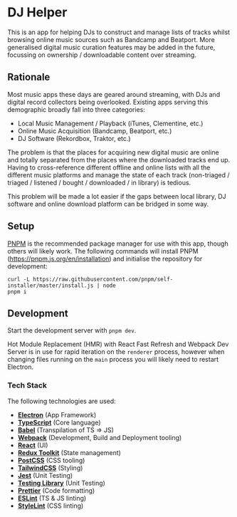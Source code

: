# DJ Helper

This is an app for helping DJs to construct and manage lists of tracks whilst browsing online music sources such as Bandcamp and Beatport. More generalised digital music curation features may be added in the future, focussing on ownership / downloadable content over streaming.

## Rationale

Most music apps these days are geared around streaming, with DJs and digital record collectors being overlooked. Existing apps serving this demographic broadly fall into three categories:

* Local Music Management / Playback (iTunes, Clementine, etc.)
* Online Music Acquisition (Bandcamp, Beatport, etc.)
* DJ Software (Rekordbox, Traktor, etc.)

The problem is that the places for acquiring new digital music are online and totally separated from the places where the downloaded tracks end up.  Having to cross-reference different offline and online lists with all the different music platforms and manage the state of each track (non-triaged / triaged / listened / bought / downloaded / in library) is tedious. 

This problem will be made a lot easier if the gaps between local library, DJ software and online download platform can be bridged in some way.

## Setup

[PNPM](https://pnpm.js.org) is the recommended package manager for use with this app, though others will likely work. The following commands will install PNPM (https://pnpm.js.org/en/installation) and initialise the repository for development:

```
curl -L https://raw.githubusercontent.com/pnpm/self-installer/master/install.js | node
pnpm i
```

## Development

Start the development server with `pnpm dev`. 

Hot Module Replacement (HMR) with React Fast Refresh and Webpack Dev Server is in use for rapid iteration on the `renderer` process, however when changing files running on the `main` process you will likely need to restart Electron.

### Tech Stack

The following technologies are used:

- **[Electron](https://electronjs.org)** (App Framework)
- **[TypeScript](https://www.typescriptlang.org)** (Core language)
- **[Babel](https://babeljs.io)** (Transpilation of TS => JS)
- **[Webpack](https://webpack.js.org)** (Development, Build and Deployment tooling)
- **[React](https://reactjs.org)** (UI)
- **[Redux Toolkit](https://redux-toolkit.js.org)** (State management)
- **[PostCSS](https://postcss.org)** (CSS tooling)
- **[TailwindCSS](https://tailwindcss.com)** (Styling)
- **[Jest](https://jestjs.io)** (Unit Testing)
- **[Testing Library](https://testing-library.com)** (Unit Testing)
- **[Prettier](https://prettier.io)** (Code formatting)
- **[ESLint](https://eslint.org)** (TS & JS linting)
- **[StyleLint](https://stylelint.io)** (CSS linting)
